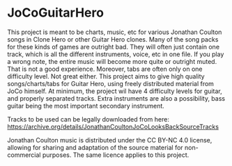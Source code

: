 # JoCoGuitarHero

This project is meant to be charts, music, etc for various Jonathan Coulton songs in Clone Hero or other Guitar Hero clones. Many of the song packs for these kinds of games are outright bad. They will often just contain one track, which is all the different instruments, voice, etc in one file. If you play a wrong note, the entire music will become more quite or outright muted. That is not a good experience. Moreover, tabs are often only on one difficulty level. Not great either. This project aims to give high quality songs/charts/tabs for Guitar Hero, using freely distributed material from JoCo himself. At minimum, the project wil have 4 difficulty levels for guitar, and properly separated tracks. Extra instruments are also a possibility, bass guitar being the most important secondary instrument.

Tracks to be used can be legally downloaded from here: https://archive.org/details/JonathanCoultonJoCoLooksBackSourceTracks

Jonathan Coulton music is distributed under the CC BY-NC 4.0 license, allowing for sharing and adaptation of the source material for non-commercial purposes. The same licence applies to this project.

